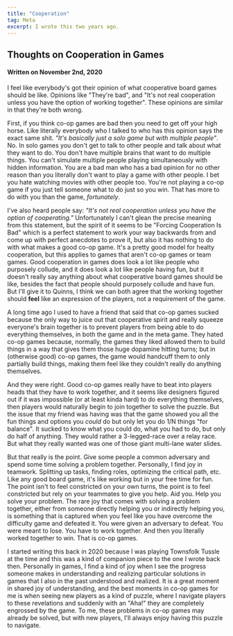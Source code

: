 ```yaml
---
title: "Cooperation"
tag: Meta
excerpt: I wrote this two years ago.
---
```


## Thoughts on Cooperation in Games
#### Written on November 2nd, 2020

I feel like everybody's got their opinion of what cooperative board games should be like. Opinions like "They're bad", and "It's not real cooperation unless you have the option of working together". These opinions are similar in that they're both wrong.

First, if you think co-op games are bad then you need to get off your high horse. Like literally everybody who I talked to who has this opinion says the exact same shit. _"It's basically just a solo game but with multiple people"_. No. In solo games you don't get to talk to other people and talk about what they want to do. You don't have multiple brains that want to do multiple things. You can't simulate multiple people playing simultaneously with hidden information. You are a bad man who has a bad opinion for no other reason than you literally don't want to play a game with other people. I bet you hate watching movies with other people too. You're not playing a co-op game if you just tell someone what to do just so you win. That has more to do with you than the game, *fortunately*.

I've also heard people say: _"It's not real cooperation unless you have the option of cooperating."_ Unfortunately I can't glean the precise meaning from this statement, but the spirit of it seems to be "Forcing Cooperation Is Bad" which is a perfect statement to work your way backwards from and come up with perfect anecdotes to prove it, but also it has nothing to do with what makes a good co-op game. It's a pretty good model for healty cooperation, but this applies to games that aren't co-op games or team games. Good cooperation in games does look a lot like people who purposely collude, and it does look a lot like people having fun, but it doesn't really say anything about what cooperative board games should be like, besides the fact that people should purposely collude and have fun. But I'll give it to Quinns, I think we can both agree that the working together should **feel** like an expression of the players, not a requirement of the game.

A long time ago I used to have a friend that said that co-op games sucked because the only way to juice out that cooperative spirit and really squeeze everyone's brain together is to prevent players from being able to do everything themselves, in both the game and in the meta game. They hated co-op games because, normally, the games they liked allowed them to build things in a way that gives them those huge dopamine hitting turns; but in (otherwise good) co-op games, the game would handcuff them to only partially build things, making them feel like they couldn't really do anything themselves.

And they were right. Good co-op games really have to beat into players heads that they have to work together, and it seems like designers figured out if it was impossible (or at least kinda hard) to do everything themselves, then players would naturally begin to join together to solve the puzzle. But the issue that my friend was having was that the game showed you all the fun things and options you *could* do but only let you do 1/N things "for balance". It sucked to know what you could do, what you had to do, but only do half of anything. They would rather a 3-legged-race over a relay race. But what they really wanted was one of those giant multi-lane water slides.

But that really is the point. Give some people a common adversary and spend some time solving a problem together. Personally, I find joy in teamwork. Splitting up tasks, finding roles, optimizing the critical path, etc. Like any good board game, it's like working but in your free time for fun. The point isn't to feel constricted on your own turns, the point is to feel constricted but rely on your teammates to give you help. Aid you. Help you solve your problem. The rare joy that comes with solving a problem together, either from someone directly helping you or indirectly helping you, is something that is captured when you feel like you have overcome the difficulty game and defeated it. You were given an adversary to defeat. You were meant to lose. You have to work together. And then you literally worked together to win. That is co-op games. 

I started writing this back in 2020 because I was playing Townsfolk Tussle at the time and this was a kind of companion piece to the one I wrote back then. Personally in games, I find a kind of joy when I see the progress someone makes in understanding and realizing particular solutions in games that I also in the past understood and realized. It is a great moment in shared joy of understanding, and the best moments in co-op games for me is when seeing new players as a kind of puzzle, where I navigate players to these revelations and suddenly with an "Aha!" they are completely engrossed by the game. To me, these problems in co-op games may already be solved, but with new players, I'll always enjoy having this puzzle to navigate.